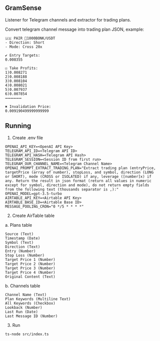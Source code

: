 GramSense
---------

Listener for Telegram channels and extractor for trading plans.

Convert telegram channel message into trading plan JSON, example:
```
🇺🇸 PAIR 🔘1000BONK/USDT
- Direction: Short
- Mode: Cross 20x

✔️ Entry Targets:
0.008355

☑️ Take Profits:
1)0.008271
2)0.008188
3)0.008104
4)0.008021
5)0.007937
6)0.007854
➖➖➖➖➖➖

✖️ Invalidation Price:
0.009190499999999999
```

Running
-------

1. Create .env file

```
OPENAI_API_KEY=<OpenAI API Key>
TELEGRAM_API_ID=<Telegram API ID>
TELEGRAM_API_HASH=<Telegram API Hash>
TELEGRAM_SESSION=<Session ID from first run>
TELEGRAM_OUR_CHANNEL_NAME=<Telegram Channel Name>
OPENAI_PROMPT_EXTRACT_TRADING_PLAN="Extract trading plan (entryPrice, targetPrice (array of number), stopLoss, and symbol, direction (LONG or SHORT), mode (CROSS or ISOLATED) if any, leverage ([number]x) if any. Return the result in json format (return all values in numeric except for symbol, direction and mode), do not return empty fields from the following text (thousands separator is ,):"
OPENAI_MODEL=gpt-3.5-turbo
AIRTABLE_API_KEY=<Airtable API Key>
AIRTABLE_BASE_ID=<Airtable Base ID>
MESSAGE_POOLING_CRON="0 */5 * * * *"
```

2. Create AirTable table

a. Plans table
```
Source (Text)
Timestamp (Date)
Symbol (Text)	
Direction (Text)	
Entry (Number)
Stop Loss (Number)	
Target Price 1 (Number)	
Target Price 2 (Number)	
Target Price 3 (Number)	
Target Price 4 (Number)	
Original Content (Text)	
```
b. Channels table
```
Channel Name (Text)	
Plan Keywords (Multiline Text)	
All Keywords (Checkbox)	
Lookback (Number)		
Last Run (Date)
Last Message ID (Number)	
```

3. Run
```shell
ts-node src/index.ts
```
